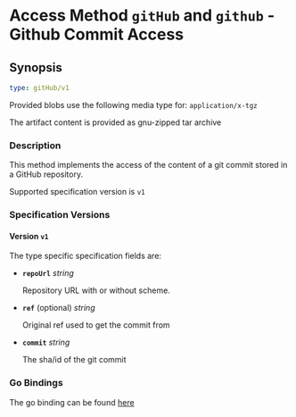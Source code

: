 
# Access Method `gitHub` and `github` - Github Commit Access

## Synopsis

```yaml
type: gitHub/v1
```

Provided blobs use the following media type for: `application/x-tgz`

The artifact content is provided as gnu-zipped tar archive

### Description

This method implements the access of the content of a git commit stored in a
GitHub repository.

Supported specification version is `v1`

### Specification Versions

#### Version `v1`

The type specific specification fields are:

- **`repoUrl`**  *string*

  Repository URL with or without scheme.

- **`ref`** (optional) *string*

  Original ref used to get the commit from

- **`commit`** *string*

  The sha/id of the git commit

### Go Bindings

The go binding can be found [here](method.go)

